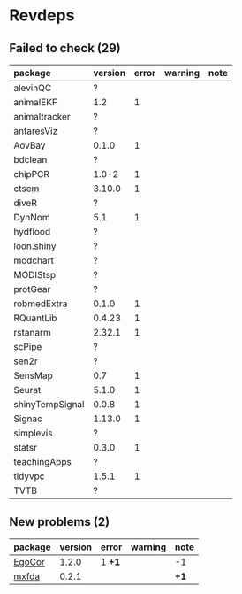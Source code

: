 # Revdeps

## Failed to check (29)

|package         |version |error |warning |note |
|:---------------|:-------|:-----|:-------|:----|
|alevinQC        |?       |      |        |     |
|animalEKF       |1.2     |1     |        |     |
|animaltracker   |?       |      |        |     |
|antaresViz      |?       |      |        |     |
|AovBay          |0.1.0   |1     |        |     |
|bdclean         |?       |      |        |     |
|chipPCR         |1.0-2   |1     |        |     |
|ctsem           |3.10.0  |1     |        |     |
|diveR           |?       |      |        |     |
|DynNom          |5.1     |1     |        |     |
|hydflood        |?       |      |        |     |
|loon.shiny      |?       |      |        |     |
|modchart        |?       |      |        |     |
|MODIStsp        |?       |      |        |     |
|protGear        |?       |      |        |     |
|robmedExtra     |0.1.0   |1     |        |     |
|RQuantLib       |0.4.23  |1     |        |     |
|rstanarm        |2.32.1  |1     |        |     |
|scPipe          |?       |      |        |     |
|sen2r           |?       |      |        |     |
|SensMap         |0.7     |1     |        |     |
|Seurat          |5.1.0   |1     |        |     |
|shinyTempSignal |0.0.8   |1     |        |     |
|Signac          |1.13.0  |1     |        |     |
|simplevis       |?       |      |        |     |
|statsr          |0.3.0   |1     |        |     |
|teachingApps    |?       |      |        |     |
|tidyvpc         |1.5.1   |1     |        |     |
|TVTB            |?       |      |        |     |

## New problems (2)

|package |version |error    |warning |note   |
|:-------|:-------|:--------|:-------|:------|
|[EgoCor](problems.md#egocor)|1.2.0   |1 __+1__ |        |-1     |
|[mxfda](problems.md#mxfda)|0.2.1   |         |        |__+1__ |

